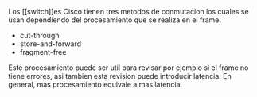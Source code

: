 Los [[switch]]es Cisco tienen tres metodos de conmutacion los cuales se usan dependiendo del procesamiento que se realiza en el frame. 

- cut-through
- store-and-forward
- fragment-free

Este procesamiento puede ser util para revisar por ejemplo si el frame no tiene errores, asi tambien esta revision puede introducir latencia. En general, mas procesamiento equivale a mas latencia.